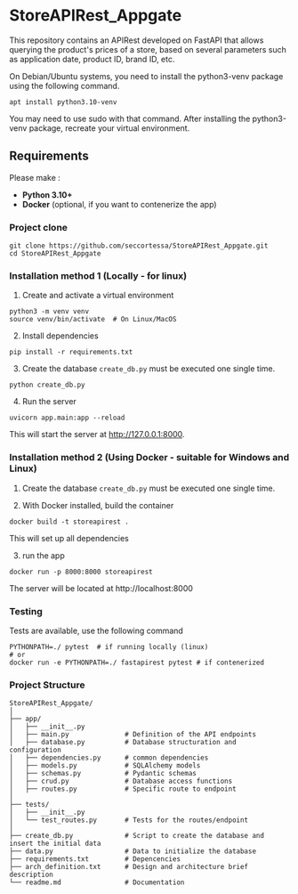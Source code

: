 # StoreAPIRest_Appgate
This repository contains an APIRest developed on FastAPI that allows querying the product's prices of a store, based on several parameters such as application date, product ID, brand ID, etc.



On Debian/Ubuntu systems, you need to install the python3-venv
package using the following command.

    apt install python3.10-venv

You may need to use sudo with that command.  After installing the python3-venv
package, recreate your virtual environment.



## Requirements

Please make :

- **Python 3.10+**
- **Docker** (optional, if you want to contenerize the app)

### Project clone


    git clone https://github.com/seccortessa/StoreAPIRest_Appgate.git
    cd StoreAPIRest_Appgate

### Installation method 1 (Locally - for linux)

1. Create and activate a virtual environment

```
python3 -m venv venv
source venv/bin/activate  # On Linux/MacOS
```
2. Install dependencies
```
pip install -r requirements.txt
```
3. Create the database
```create_db.py``` must be executed one single time.
```
python create_db.py
```
4. Run the server
```
uvicorn app.main:app --reload
```
This will start the server at http://127.0.0.1:8000.



### Installation method 2 (Using Docker - suitable for Windows and Linux)
1. Create the database
```create_db.py``` must be executed one single time.

2. With Docker installed, build the container
```
docker build -t storeapirest .
```
This will set up all dependencies

3. run the app
```
docker run -p 8000:8000 storeapirest
```
The server will be located at http://localhost:8000

### Testing 

Tests are available, use the following command

```
PYTHONPATH=./ pytest  # if running locally (linux)
# or
docker run -e PYTHONPATH=./ fastapirest pytest # if contenerized 
```

### Project Structure

```
StoreAPIRest_Appgate/
│
├── app/
│   ├── __init__.py          
│   ├── main.py              # Definition of the API endpoints 
│   ├── database.py          # Database structuration and configuration
│   ├── dependencies.py      # common dependencies
│   ├── models.py            # SQLAlchemy models
│   ├── schemas.py           # Pydantic schemas
│   ├── crud.py              # Database access functions
│   ├── routes.py            # Specific route to endpoint
│
├── tests/
│   ├── __init__.py          
│   └── test_routes.py       # Tests for the routes/endpoint
│
├── create_db.py             # Script to create the database and insert the initial data
├── data.py                  # Data to initialize the database 
├── requirements.txt         # Depencencies
├── arch_definition.txt      # Design and architecture brief description
└── readme.md                # Documentation


```


